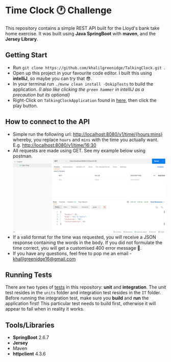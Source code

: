 # Time Clock 🕐 Challenge

This repository contains a simple REST API built for the Lloyd's bank take home exercise.
It was built using **Java SpringBoot** with **maven**, and the **Jersey Library**. 

## Getting Start
- Run `git clone https://github.com/khalilgreenidge/TalkingClock.git
  `.
- Open up this project in your favourite code editor. I built this using **intelliJ**, so maybe you can try that 😎.
- In your terminal run `./mvnw clean install -DskipTests` to build the application. *(I also like clicking the `green hammer` in intelliJ as a precaution but its optional)*
- Right-Click on `TalkingClockApplication` found in [here](src/main/java/com/khalilgreenidge/app/TalkingClock), then click the play button.


## How to connect to the API
- Simple run the following url: [http://localhost:8080/v1/time/{hours:mins}](http://localhost:8080/v1/time/{timeParam})
whereby, you replace `hours` and `mins` with the time you actually want. E.g.  [http://localhost:8080/v1/time/16:30](http://localhost:8000/v1/time/16:30)
- All requests are made using GET. See my example below using postman.
![pic showing postman](src/main/resources/postman.png)
- If a valid format for the time was requested, you will receive a JSON response containing the words in the body. If you did not formulate the time correct, you will get a customised 400 error message 🙂.
- If you have any questions, feel free to pop me an email - khalilgreenidge16@gmail.com


## Running Tests
There are two types of [tests](src/test/java/com/khalilgreenidge/app/TalkingClock) in this repository: **unit** and **integration**. The unit
test resides in the `units` folder and integration test resides in the `IT` folder. Before running the 
integration test, make sure you **build** and **run** the application first! This particular test needs to build first, otherwise it will
appear to fail when in reality it works.


## Tools/Libraries
- **SpringBoot** 2.6.7
- **Jersey** 
- Maven
- **httpclient** 4.3.6
